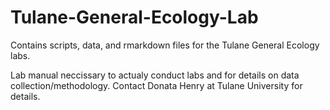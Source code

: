 # Tulane-General-Ecology-Lab
Contains scripts, data, and rmarkdown files for the Tulane General Ecology labs. 

Lab manual neccissary to actualy conduct labs and for details on data collection/methodology. Contact Donata Henry at Tulane University for details. 
